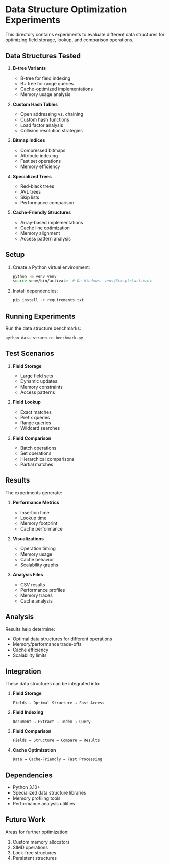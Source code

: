 # Data Structure Optimization Experiments

This directory contains experiments to evaluate different data structures for optimizing field storage, lookup, and comparison operations.

## Data Structures Tested

1. **B-tree Variants**
   - B-tree for field indexing
   - B+ tree for range queries
   - Cache-optimized implementations
   - Memory usage analysis

2. **Custom Hash Tables**
   - Open addressing vs. chaining
   - Custom hash functions
   - Load factor analysis
   - Collision resolution strategies

3. **Bitmap Indices**
   - Compressed bitmaps
   - Attribute indexing
   - Fast set operations
   - Memory efficiency

4. **Specialized Trees**
   - Red-black trees
   - AVL trees
   - Skip lists
   - Performance comparison

5. **Cache-Friendly Structures**
   - Array-based implementations
   - Cache line optimization
   - Memory alignment
   - Access pattern analysis

## Setup

1. Create a Python virtual environment:
   ```bash
   python -m venv venv
   source venv/bin/activate  # On Windows: venv\Scripts\activate
   ```

2. Install dependencies:
   ```bash
   pip install -r requirements.txt
   ```

## Running Experiments

Run the data structure benchmarks:
```bash
python data_structure_benchmark.py
```

## Test Scenarios

1. **Field Storage**
   - Large field sets
   - Dynamic updates
   - Memory constraints
   - Access patterns

2. **Field Lookup**
   - Exact matches
   - Prefix queries
   - Range queries
   - Wildcard searches

3. **Field Comparison**
   - Batch operations
   - Set operations
   - Hierarchical comparisons
   - Partial matches

## Results

The experiments generate:

1. **Performance Metrics**
   - Insertion time
   - Lookup time
   - Memory footprint
   - Cache performance

2. **Visualizations**
   - Operation timing
   - Memory usage
   - Cache behavior
   - Scalability graphs

3. **Analysis Files**
   - CSV results
   - Performance profiles
   - Memory traces
   - Cache analysis

## Analysis

Results help determine:
- Optimal data structures for different operations
- Memory/performance trade-offs
- Cache efficiency
- Scalability limits

## Integration

These data structures can be integrated into:

1. **Field Storage**
   ```
   Fields → Optimal Structure → Fast Access
   ```

2. **Field Indexing**
   ```
   Document → Extract → Index → Query
   ```

3. **Field Comparison**
   ```
   Fields → Structure → Compare → Results
   ```

4. **Cache Optimization**
   ```
   Data → Cache-Friendly → Fast Processing
   ```

## Dependencies

- Python 3.10+
- Specialized data structure libraries
- Memory profiling tools
- Performance analysis utilities

## Future Work

Areas for further optimization:
1. Custom memory allocators
2. SIMD operations
3. Lock-free structures
4. Persistent structures 